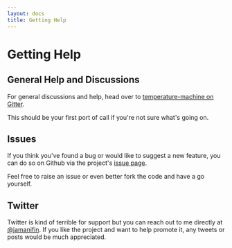 ```yaml
---
layout: docs
title: Getting Help
---
```


# Getting Help

## General Help and Discussions

For general discussions and help, head over to [temperature-machine on Gitter](https://gitter.im/temperature-machine/).

This should be your first port of call if you're not sure what's going on.


## Issues

If you think you've found a bug or would like to suggest a new feature, you can do so on Github via the project's [issue page](https://github.com/tobyweston/temperature-machine/issues).

Feel free to raise an issue or even better fork the code and have a go yourself.


## Twitter

Twitter is kind of terrible for support but you can reach out to me directly at [@jamanifin](https://twitter.com/jamanifin). If you like the project and want to help promote it, any tweets or posts would be much appreciated.
